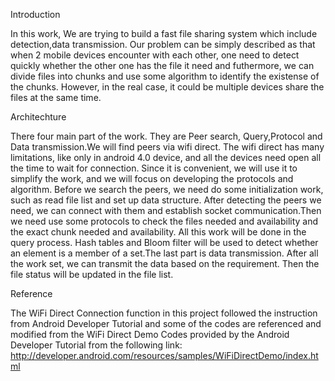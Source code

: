 Introduction

In this work, We are trying to build a fast file sharing system which include detection,data transmission.
Our problem can be simply described as that when 2 mobile devices encounter with each other, one need to detect quickly whether the other one has the file it need and futhermore, we can divide files into chunks and use some algorithm to identify the existense of the chunks. However, in the real case, it could be multiple devices share the files at the same time.

Architechture

There four main part of the work. They are Peer search, Query,Protocol and Data transmission.We will find peers via wifi direct. The wifi direct has many limitations, like only in android 4.0 device, and all the devices need open all the time to wait for connection. Since it is convenient, we will use it to simplify the work, and we will focus on developing the protocols and algorithm.  Before we search the peers, we need do some initialization work, such as read file list and set up data structure. After detecting the peers we need, we can connect with them and establish socket communication.Then we need use some protocols to check the files needed and availability and the exact chunk needed and availability. All this work will be done in the query process. Hash tables and Bloom filter will be used to detect whether an element is a member of a set.The last part is data transmission. After all the work set, we can transmit the data based on the requirement. Then the file status will be updated in the file list.

Reference

The WiFi Direct Connection function in this project followed the instruction from Android Developer Tutorial and some of the codes are referenced and modified from the WiFi Direct Demo Codes provided by the Android Developer Tutorial from the following link: http://developer.android.com/resources/samples/WiFiDirectDemo/index.html
